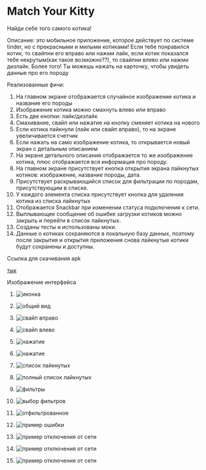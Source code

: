 # Match Your Kitty

Найди себе того самого котика! 

Описание: это мобильное приложение, которое действует по системе tinder, но с прекрасными и милыми котиками! Если тебе понравился котик, то свайпни его вправо или нажми лайк, если котик показался тебе некрутым(как такое возможно??), то свайпни влево или нажми дизлайк. Более того! Ты можешь нажать на карточку, чтобы увидеть данные про его породу

Реализованные фичи:

1.	На главном экране отображается случайное изображение котика и название его породы
2.	Изображение котика можно смахнуть влево или вправо
3.	Есть две кнопки: лайк/дизлайк
4.	Смахивание, свайп или нажатие на кнопку сменяет котика на нового
5.	Если котика лайкнули (лайк или свайп вправо), то на экране увеличивается счетчик
6.	Если нажать на само изображение котика, то открывается новый экран с детальным описанием
7.	На экране детального описания отображается то же изображение котика, плюс отображается вся информация про породу.
8. На главном экране присутствует кнопка открытия экрана лайкнутых котиков: изображение, название породы, дата.
9. Присутствует раскрывающийся список для фильтрации по породам, присутствующим в списке.
10. У каждого элемента списка присутствует кнопка для удаления котика из списка лайкнутых
11. Отображается Snackbar при изменении статуса подключения к сети.
12. Выплывающее сообщение об ошибке загрузки котиков можно закрыть и перейти в список лайкнутых.
13. Созданы тесты и использованы моки.
14. Данные о котиках сохраняются в локальную базу данных, поэтому после закрытия и открытия приложения снова лайкнутые котики будут сохранены и доступны.


Ссылка для скачивания apk

[тык](app-release.apk)


Изображение интерфейса
1. ![иконка](screenshots/photo_2025-03-09_22.34.00.jpeg)

2. ![общий вид](screenshots/photo_2025-05-06_15.48.24.jpeg)

3. ![свайп вправо](screenshots/photo_2025-05-06_15.48.25.jpeg)

4. ![свайп влево](screenshots/photo_2025-05-06_15.48.26.jpeg)

5. ![нажатие](screenshots/photo_2025-05-06_15.48.27.jpeg)

6. ![нажатие](screenshots/photo_2025-05-06_15.48.27.jpeg)

7. ![список лайкнутых](screenshots/photo_2025-05-06_15.48.28.jpeg)

8. ![полный список лайкнутых](screenshots/photo_2025-05-06_15.48.29.jpeg)

9. ![фильтры](screenshots/photo_2025-05-06_15.48.30.jpeg)

10. ![выбор фильтров](screenshots/photo_2025-05-06_15.48.31.jpeg)

11. ![отфильтрованное](screenshots/photo_2025-05-06_15.48.32.jpeg)

12. ![пример ошибки](screenshots/photo_2025-06-05_15.46.45.jpeg)

13. ![пример отключения от сети](screenshots/photo_2025-06-05_15.46.42.jpeg)

14. ![пример отключения от сети](screenshots/photo_2025-06-05_15.46.44.jpeg)

15. ![пример отключения от сети](screenshots/photo_2025-06-05_15.47.13.jpeg)
